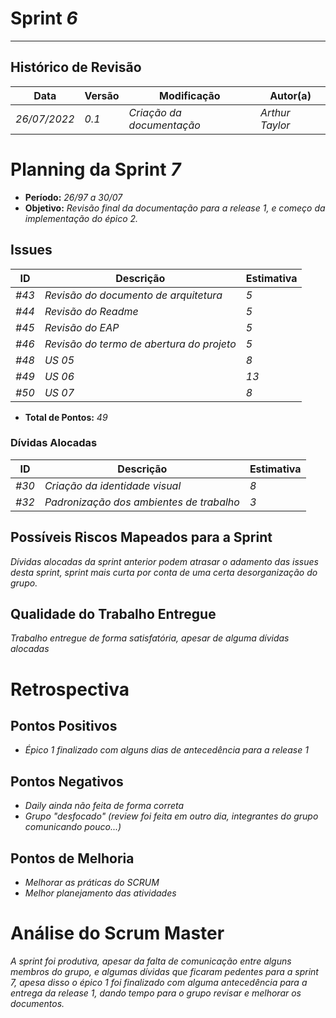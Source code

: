 <!---
O layout da documentação das sprints foi feito se baseando nos documentos produzidos
pela equipe do software Acácia, estando disponíveis em: 
<https://github.com/fga-eps-mds/2019.2-Acacia/tree/develop/docs/sprints>.
Tal layout é apenas um exemplo e pode vir a ser alterado a qualquer momento!
-->
# Sprint _6_
---
## Histórico de Revisão
| Data | Versão | Modificação | Autor(a) |
| --- | --- | --- | --- |
| _26/07/2022_ | _0.1_ | _Criação da documentação_ | _Arthur Taylor_ |

# Planning da Sprint _7_

- **Período:** _26/97 a 30/07_
- **Objetivo:** _Revisão final da documentação para a release 1, e começo da implementação do épico 2._

## Issues

| **ID** | **Descrição** | **Estimativa** |
| --- | --- | --- | 
| _#43_ | _Revisão do documento de arquitetura_ | _5_ |
| _#44_ | _Revisão do Readme_ | _5_ |
| _#45_ | _Revisão do EAP_ | _5_ |
| _#46_ | _Revisão do termo de abertura do projeto_ | _5_ |
| _#48_ | _US 05_ | _8_ |
| _#49_ | _US 06_ | _13_ |
| _#50_ | _US 07_ | _8_ |

- **Total de Pontos:** _49_

### Dívidas Alocadas
| **ID** | **Descrição** | **Estimativa** |
| --- | --------- | --------- | 
| _#30_ | _Criação da identidade visual_ | _8_ |
| _#32_ | _Padronização dos ambientes de trabalho_ | _3_ |

## Possíveis Riscos Mapeados para a Sprint

_Dívidas alocadas da sprint anterior podem atrasar o adamento das issues desta sprint, sprint mais curta por conta de uma certa desorganização do grupo._

## Qualidade do Trabalho Entregue
_Trabalho entregue de forma satisfatória, apesar de alguma dívidas alocadas_

# Retrospectiva

## Pontos Positivos
- _Épico 1 finalizado com alguns dias de antecedência para a release 1_

## Pontos Negativos
- _Daily ainda não feita de forma correta_
- _Grupo "desfocado" (review foi feita em outro dia, integrantes do grupo comunicando pouco...)_

## Pontos de Melhoria
- _Melhorar as práticas do SCRUM_
- _Melhor planejamento das atividades_

# Análise do Scrum Master
_A sprint foi produtiva, apesar da falta de comunicação entre alguns membros do grupo, e algumas dívidas que ficaram pedentes para a sprint 7, apesa disso o épico 1 foi finalizado com alguma antecedência para a entrega da release 1, dando tempo para o grupo revisar e melhorar os documentos._
